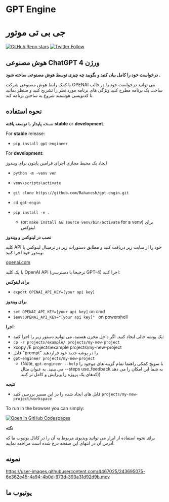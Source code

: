 # GPT Engine 
# جی بی تی موتور 

[![GitHub Repo stars](https://img.shields.io/github/stars/Rahanesh/gpt-engin?style=social)](https://github.com/Rahanesh/gpt-engin)
[![Twitter Follow](https://img.shields.io/twitter/follow/Rahanesh?style=social)](https://T.me/Rahanesh)

## هوش مصنوعی **ChatGPT** ورژن 4 

**درخواست خود را کامل بیان کنید و بگویید چه چیزی توسط هوش مصنوعی ساخته شود .**

با کمک رابط هوش مصنوعی شرکت OPENAI می توانید درخواست خود را در قالب ساخت یک برنامه مطرح کنید ویژگی های برنامه مورد نظر را تشریح کنید و منتظر بمانید تا کدنویسی هوشمند شروع به ساختن برنامه کند.




## نحوه استفاده
نسخه **پایدار** یا **توسعه یافته** 
**stable** or **development**.

For **stable** release:

- `pip install gpt-engineer`

For **development**:

ایجاد یک محیط مجازی اجرای فرامین پایتون برای ویندوز 
- `python -m -venv ven`

- `venv\scripts\activate`

- `git clone https://github.com/Rahanesh/gpt-engin.git`
- `cd gpt-engin`
- `pip install -e .`
  - (or: `make install && source venv/bin/activate` for a venv)  برای لینوکس


**نصب در لینوکس و ویندوز**

کلید API خود را از سایت زیر دریافت کنید و مطابق دستورات زیر در ترمینال لینوکس یا ویندوز خود اجرا کنید.

[openai.com](https://platform.openai.com/login?launch)

با یک کلید OpenAI API (ترجیحا با دسترسی GPT-4) اجرا کنید:

**برای لینوکس**
- `export OPENAI_API_KEY=[your api key]`

**برای ویندوز**

- `set OPENAI_API_KEY=[your api key]`  on cmd
- `$env:OPENAI_API_KEY="[your api key]" ` on powershell




**اجرا**:

- یک پوشه خالی ایجاد کنید. اگر داخل مخزن هستید، می توانید دستور زیر را اجرا کنید:
- `cp -r projects/example/ projects/my-new-project`
- xcopy /E projects\example projects\my-new-project
- فایل "prompt" را در پوشه جدید خود قراردهید
- `gpt-engineer projects/my-new-project`
  - (Note, `gpt-engineer --help` با سویچ کمکی راهنما تمام گزینه های موجود را می بینید. به عنوان مثال --steps use_feedback به شما این امکان را می دهد کدهای یک پروژه را ویرایش و کامل تر کنید))



**نتیجه**
- فایل های ایجاد شده را در این مسیر بررسی کنید `projects/my-new-project/workspace`


To run in the browser you can simply:

[![Open in GitHub Codespaces](https://github.com/codespaces/badge.svg)](https://github.com/Rahanesh/gpt-engin/codespaces)


**نکته**

برای نحوه استفاده از ابزار می توانید ویدیوی مربوط به آن را در کانال یوتیوب ما که آدرس آن در انتهای این صفحه درج شده است مراجعه نمایید.

## نمونه


https://user-images.githubusercontent.com/4467025/243695075-6e362e45-4a94-4b0d-973d-393a31d92d9b.mov

## یوتیوب ما
